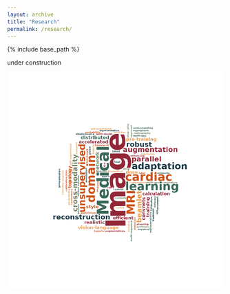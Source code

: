 ```yaml
---
layout: archive
title: "Research"
permalink: /research/
---
```


{% include base_path %}

under construction

<p align="center"> 
  <img width="600" src="/images/wordcloud.png" />
</p>